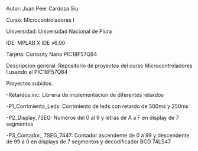 Autor: Juan Peer Cardoza Siu

Curso: Microcontroladores I

Universidad: Universidad Nacional de Piura

IDE: MPLAB X IDE v6.00

Tarjeta: Curiosity Nano PIC18F57Q84

Descripcion general: Repositorio de proyectos del curso Microcontroladores I usando el PIC18F57Q84

Proyectos subidos:

-Retardos.inc: Libreria de implementacion de diferentes retardos 

-P1_Corrimiento_Leds: Corrimiento de leds con retardo de 500ms y 250ms

-P2_Display_7SEG: Numeros del 0 al 9 y letras de A a F en display de 7 segmentos

-P3_Contador_ 7SEG_7447: Contador ascendente de 0 a 99 y descendente de 99 a 0 en displays de 7 segmentos y decodificador BCD 74LS47

